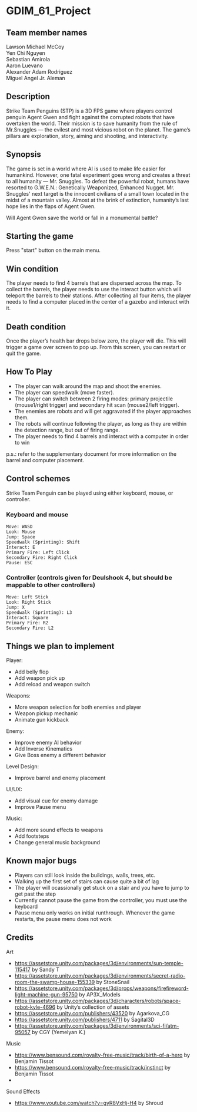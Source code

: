 # GDIM_61_Project


## Team member names <br />
  Lawson Michael McCoy <br />
  Yen Chi Nguyen <br />
  Sebastian Amirola <br />
  Aaron Luevano <br />
  Alexander Adam Rodriguez <br />
  Miguel Angel Jr. Aleman <br />
  
## Description <br />
Strike Team Penguins (STP) is a 3D FPS game where players control penguin Agent Gwen and fight against the corrupted robots that have overtaken the world. Their mission is to save humanity from the rule of Mr.Snuggles — the evilest and most vicious robot on the planet. The game’s pillars are exploration, story, aiming and shooting, and interactivity.
  
## Synopsis <br />
The game is set in a world where AI is used to make life easier for humankind. However, one fatal experiment goes wrong and creates a threat to all humanity — Mr. Snuggles. To defeat the powerful robot, humans have resorted to G.W.E.N.: Genetically Weaponized, Enhanced Nugget. Mr. Snuggles' next target is the innocent civilians of a small town located in the midst of a mountain valley. Almost at the brink of extinction, humanity’s last hope lies in the flaps of Agent Gwen.

Will Agent Gwen save the world or fall in a monumental battle?


  
## Starting the game <br />
   Press "start" button on the main menu.
    
## Win condition <br />
  The player needs to find 4 barrels that are dispersed across the map. To collect the barrels, the player needs to use the interact button which will teleport the barrels to their stations. After collecting all four items, the player needs to find a computer placed in the center of a gazebo and interact with it.

    
## Death condition <br />
Once the player’s health bar drops below zero, the player will die. This will trigger a game over screen to pop up. From this screen, you can restart or quit the game.

   
## How To Play <br />
- The player can walk around the map and shoot the enemies.
- The player can speedwalk (move faster).  
- The player can switch between 2 firing modes: primary projectile (mouse1/right trigger) and secondary hit scan (mouse2/left trigger). 
- The enemies are robots and will get aggravated if the player approaches them.
- The robots will continue following the player, as long as they are within the detection range, but out of firing range.
- The player needs to find 4 barrels and interact with a computer in order to win

p.s.: refer to the supplementary document for more information on the barrel and computer placement.


## Control schemes
  Strike Team Penguin can be played using either keyboard, mouse, or controller. 
  
  ### Keyboard and mouse
    Move: WASD
    Look: Mouse
    Jump: Space
    Speedwalk (Sprinting): Shift
    Interact: E
    Primary Fire: Left Click
    Secondary Fire: Right Click 
    Pause: ESC
  
  ### Controller (controls given for Deulshook 4, but should be mappable to other controllers)
    Move: Left Stick
    Look: Right Stick
    Jump: X
    Speedwalk (Sprinting): L3 
    Interact: Square
    Primary Fire: R2
    Secondary Fire: L2
    
## Things we plan to implement 
Player:
  - Add belly flop
  - Add weapon pick up
  - Add reload and weapon switch

Weapons:
  - More weapon selection for both enemies and player 
  - Weapon pickup mechanic
  - Animate gun kickback

Enemy:
  - Improve enemy AI behavior
  - Add Inverse Kinematics
  - Give Boss enemy a different behavior

Level Design:
- Improve barrel and enemy placement

UI/UX:
  - Add visual cue for enemy damage
  - Improve Pause menu

Music:
  - Add more sound effects to weapons
  - Add footsteps
  - Change general music background 
  
## Known major bugs
  - Players can still look inside the buildings, walls, trees, etc.
  - Walking up the first set of stairs can cause quite a bit of lag
  - The player will ocassionally get stuck on a stair and you have to jump to get past the step 
  - Currently cannot pause the game from the controller, you must use the keyboard 
  - Pause menu only works on initial runthrough. Whenever the game restarts, the pause menu does not work

## Credits
Art
- https://assetstore.unity.com/packages/3d/environments/sun-temple-115417  by Sandy T
- https://assetstore.unity.com/packages/3d/environments/secret-radio-room-the-swamp-house-155339 by StoneSnail
- https://assetstore.unity.com/packages/3d/props/weapons/firefireword-light-machine-gun-95750  by AP3X_Models
- https://assetstore.unity.com/packages/3d/characters/robots/space-robot-kyle-4696 by Unity’s collection of assets
- https://assetstore.unity.com/publishers/43520 by Agarkova_CG
- https://assetstore.unity.com/publishers/4711 by  Sagital3D
- https://assetstore.unity.com/packages/3d/environments/sci-fi/atm-95057 by CGY (Yemelyan K.)

Music
- https://www.bensound.com/royalty-free-music/track/birth-of-a-hero by Benjamin Tissot
- https://www.bensound.com/royalty-free-music/track/instinct by Benjamin Tissot
-
Sound Effects
- https://www.youtube.com/watch?v=gyR8VxHj-H4 by Shroud
